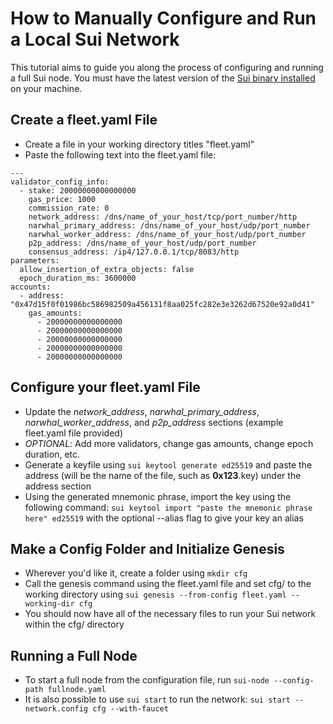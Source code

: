 # How to Manually Configure and Run a Local Sui Network
This tutorial aims to guide you along the process of configuring and running a full Sui node. You must have the latest version of the [Sui binary installed](https://docs.sui.io/guides/developer/getting-started/sui-install) on your machine.

## Create a fleet.yaml File
- Create a file in your working directory titles "fleet.yaml"
- Paste the following text into the fleet.yaml file: 
```
---
validator_config_info:
  - stake: 20000000000000000
    gas_price: 1000
    commission_rate: 0
    network_address: /dns/name_of_your_host/tcp/port_number/http
    narwhal_primary_address: /dns/name_of_your_host/udp/port_number
    narwhal_worker_address: /dns/name_of_your_host/udp/port_number
    p2p_address: /dns/name_of_your_host/udp/port_number
    consensus_address: /ip4/127.0.0.1/tcp/8083/http
parameters:
  allow_insertion_of_extra_objects: false
  epoch_duration_ms: 3600000
accounts:
  - address: "0x47d15f0f01986bc586982509a456131f8aa025fc282e3e3262d67520e92a0d41"
    gas_amounts:
      - 20000000000000000
      - 20000000000000000
      - 20000000000000000
      - 20000000000000000
      - 20000000000000000

```
## Configure your fleet.yaml File
- Update the *network_address*, *narwhal_primary_address*, *narwhal_worker_address*, and *p2p_address* sections (example fleet.yaml file provided)
- *OPTIONAL*: Add more validators, change gas amounts, change epoch duration, etc. 
- Generate a keyfile using ```sui keytool generate ed25519``` and paste the address (will be the name of the file, such as **0x123**.key) under the address section
- Using the generated mnemonic phrase, import the key using the following command: ```sui keytool import "paste the mnemonic phrase here" ed25519``` with the optional --alias flag to give your key an alias

## Make a Config Folder and Initialize Genesis
- Wherever you'd like it, create a folder using ```mkdir cfg```
- Call the genesis command using the fleet.yaml file and set cfg/ to the working directory using ```sui genesis --from-config fleet.yaml --working-dir cfg```
- You should now have all of the necessary files to run your Sui network within the cfg/ directory

## Running a Full Node
- To start a full node from the configuration file, run ```sui-node --config-path fullnode.yaml```
- It is also possible to use ```sui start``` to run the network: ```sui start --network.config cfg --with-faucet```